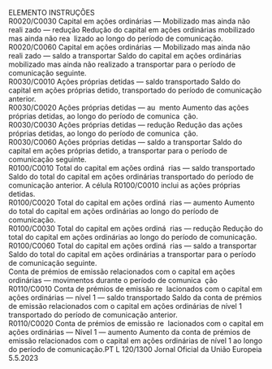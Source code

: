  
ELEMENTO  INSTRUÇÕES  
R0020/C0030  Capital em ações ordinárias — 
Mobilizado mas ainda não reali ­
zado — redução  Redução do capital em ações ordinárias mobilizado mas ainda não rea ­
lizado ao longo do período de comunicação.  
R0020/C0060  Capital em ações ordinárias — 
Mobilizado mas ainda não reali ­
zado — saldo a transportar  Saldo do capital em ações ordinárias mobilizado mas ainda não realizado 
a transportar para o período de comunicação seguinte.  
R0030/C0010  Ações próprias detidas — saldo 
transportado  Saldo do capital em ações próprias detido, transportado do período de 
comunicação anterior.  
R0030/C0020  Ações próprias detidas — au ­
mento  Aumento das ações próprias detidas, ao longo do período de comunica ­
ção.  
R0030/C0030  Ações próprias detidas — redução  Redução das ações próprias detidas, ao longo do período de comunica ­
ção.  
R0030/C0060  Ações próprias detidas — saldo a 
transportar  Saldo do capital em ações próprias detido, a transportar para o período 
de comunicação seguinte.  
R0100/C0010  Total do capital em ações ordiná ­
rias — saldo transportado  Saldo do total do capital em ações ordinárias transportado do período de 
comunicação anterior. A célula R0100/C0010 inclui as ações próprias 
detidas.  
R0100/C0020  Total do capital em ações ordiná ­
rias — aumento  Aumento do total do capital em ações ordinárias ao longo do período de 
comunicação.  
R0100/C0030  Total do capital em ações ordiná ­
rias — redução  Redução do total do capital em ações ordinárias ao longo do período de 
comunicação.  
R0100/C0060  Total do capital em ações ordiná ­
rias — saldo a transportar  Saldo do total do capital em ações ordinárias a transportar para o período 
de comunicação seguinte.  
Conta de prémios de 
emissão relacionados 
com o capital em 
ações ordinárias — 
movimentos durante o 
período de comunica ­
ção  
R0110/C0010  Conta de prémios de emissão re ­
lacionados com o capital em 
ações ordinárias — nível 1 — 
saldo transportado  Saldo da conta de prémios de emissão relacionados com o capital em 
ações ordinárias de nível 1 transportado do período de comunicação 
anterior.  
R0110/C0020  Conta de prémios de emissão re ­
lacionados com o capital em 
ações ordinárias — Nível 1 — 
aumento  Aumento da conta de prémios de emissão relacionados com o capital em 
ações ordinárias de nível 1 ao longo do período de comunicação.PT  L 120/1300 Jornal Oficial da União Europeia 5.5.2023